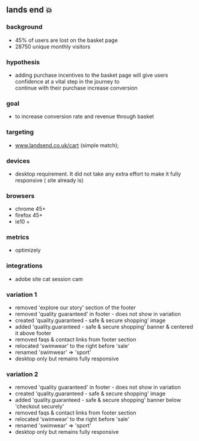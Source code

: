 ## lands end :boom:

### background
- 45% of users are lost on the basket page
- 28750 unique monthly visitors
### hypothesis
- adding purchase incentives to the basket page will give users confidence at a vital step in the journey to    
  continue with their purchase increase conversion
### goal
- to increase conversion rate and revenue through basket
### targeting
- www.landsend.co.uk/cart  (simple match);
### devices
 - desktop requirement.  It did not take any extra effort to make it fully responsive ( site already is)
### browsers
- chrome 45+
- firefox 45+
- ie10 +

### metrics
- optimizely

### integrations
- adobe site cat
session cam



### variation 1
- removed 'explore our story' section of the footer
- removed 'quality guaranteed' in footer - does not show in variation
- created 'quality.guaranteed - safe & secure shopping' image
- added 'quality.guaranteed - safe & secure shopping' banner & centered it
  above footer
- removed faqs & contact links from footer section
- relocated 'swimwear' to the right before 'sale'
- renamed 'swimwear' => 'sport'
- desktop only but remains fully responsive

### variation 2
- removed 'quality guaranteed' in footer - does not show in variation
- created 'quality.guaranteed - safe & secure shopping' image
- added 'quality.guaranteed - safe & secure shopping' banner below 'checkout
  securely'
- removed faqs & contact links from footer section
- relocated 'swimwear' to the right before 'sale'
- renamed 'swimwear' => 'sport'
- desktop only but remains fully responsive

